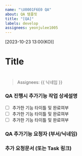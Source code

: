 ```yaml
---
name: "\U0001F6E0 QA"
about: QA 템플릿
title: "[QA]"
labels: develop
assignees: yeonjulee1005
---
```


[2023-10-23 13:00(KO)]
# Title
> # 

> Assignees: {{ 닉네임 }}

### QA 진행시 추가기능 작업 상세설명
- [ ] 추가한 기능 타이틀 및 완료여부
- [ ] 추가한 기능 타이틀 및 완료여부
- [ ] 추가한 기능 타이틀 및 완료여부

### QA 추가기능 요청자 (부서/닉네임)
>

### 추가 요청문서 (또는 Task 링크)
>
